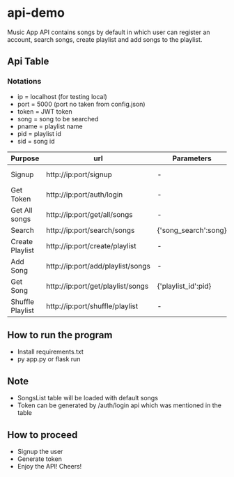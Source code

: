 # api-demo
Music App API contains songs by default in which user can register an account, search songs, create playlist and add songs to the playlist.

## Api Table

### Notations

* ip = localhost (for testing local)
* port = 5000 (port no taken from config.json)
* token = JWT token
* song = song to be searched
* pname = playlist name
* pid = playlist id
* sid = song id


Purpose  |  url  | Parameters |  Json |  Headers | Method
--- | --- | --- | --- | --- | ---
Signup | http://ip:port/signup | - | {'email':email, 'password:password}  |  -  |  POST
Get Token |  http://ip:port/auth/login |  -  | {'email':email, 'password:password} | - |  POST
Get All songs | http://ip:port/get/all/songs   | - | -| {'token':token} |  GET
Search   | http://ip:port/search/songs  | {'song_search':song} |  -  | {'token':token} |  GET
Create Playlist | http://ip:port/create/playlist | -  | {'playlist_name':pname}  | {'token':token} |  POST
Add Song | http://ip:port/add/playlist/songs  |  -| {'playlist_id':pid, 'song_id':sid}   | {'token':token} |  POST
Get Song | http://ip:port/get/playlist/songs   | {'playlist_id':pid}|  - | {'token':token} |  GET
Shuffle Playlist | http://ip:port/shuffle/playlist |  - | {'playlist_id':pid}   | {'token':token} |  POST



## How to run the program
* Install requirements.txt
* py app.py or flask run


## Note
* SongsList table will be loaded with default songs
* Token can be generated by /auth/login api which was mentioned in the table

## How to proceed
* Signup the user
* Generate token
* Enjoy the API! Cheers!

